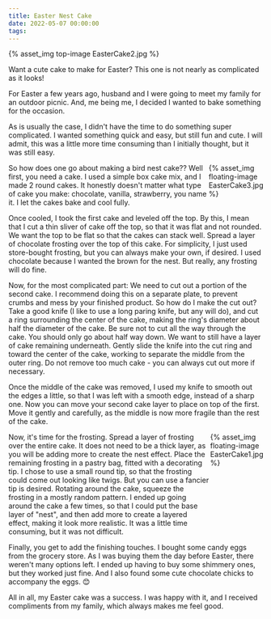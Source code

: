 ```yaml
---
title: Easter Nest Cake
date: 2022-05-07 00:00:00
tags:
---
```


{% asset_img top-image EasterCake2.jpg %}
<div class="post-body">
Want a cute cake to make for Easter? This one is not nearly as complicated as it looks! 

<br>
<!--more-->

For Easter a few years ago, husband and I were going to meet my family for an outdoor picnic. And, me being me, I decided I wanted to bake something for the occasion. 

As is usually the case, I didn't have the time to do something super complicated. I wanted something quick and easy, but still fun and cute. I will admit, this was a little more time consuming than I initially thought, but it was still easy. 

<div style="display:flex;">
So how does one go about making a bird nest cake?? Well first, you need a cake. I used a simple box cake mix, and I made 2 round cakes. It honestly doesn't matter what type of cake you make: chocolate, vanilla, strawberry, you name it. I let the cakes bake and cool fully. 
<div>
    {% asset_img floating-image EasterCake3.jpg %}
</div>
</div>

Once cooled, I took the first cake and leveled off the top. By this, I mean that I cut a thin sliver of cake off the top, so that it was flat and not rounded. We want the top to be flat so that the cakes can stack well. Spread a layer of chocolate frosting over the top of this cake. For simplicity, I just used store-bought frosting, but you can always make your own, if desired. I used chocolate because I wanted the brown for the nest. But really, any frosting will do fine. 

Now, for the most complicated part: We need to cut out a portion of the second cake. I recommend doing this on a separate plate, to prevent crumbs and mess by your finished product. So how do I make the cut out? Take a good knife (I like to use a long paring knife, but any will do), and cut a ring surrounding the center of the cake, making the ring's diameter about half the diameter of the cake. Be sure not to cut all the way through the cake. You should only go about half way down. We want to still have a layer of cake remaining underneath. Gently slide the knife into the cut ring and toward the center of the cake, working to separate the middle from the outer ring. Do not remove too much cake - you can always cut out more if necessary. 

Once the middle of the cake was removed, I used my knife to smooth out the edges a little, so that I was left with a smooth edge, instead of a sharp one. Now you can move your second cake layer to place on top of the first. Move it gently and carefully, as the middle is now more fragile than the rest of the cake. 

<div style="display:flex;">
Now, it's time for the frosting. Spread a layer of frosting over the entire cake. It does not need to be a thick layer, as you will be adding more to create the nest effect. 
Place the remaining frosting in a pastry bag, fitted with a decorating tip. I chose to use a small round tip, so that the frosting could come out looking like twigs. But you can use a fancier tip is desired. Rotating around the cake, squeeze the frosting in a mostly random pattern. I ended up going around the cake a few times, so that I could put the base layer of "nest", and then add more to create a layered effect, making it look more realistic. It was a little time consuming, but it was not difficult. 
<div>
    {% asset_img floating-image EasterCake1.jpg %}
</div>
</div>

Finally, you get to add the finishing touches. I bought some candy eggs from the grocery store. As I was buying them the day before Easter, there weren't many options left. I ended up having to buy some shimmery ones, but they worked just fine. And I also found some cute chocolate chicks to accompany the eggs. 😊 

All in all, my Easter cake was a success. I was happy with it, and I received compliments from my family, which always makes me feel good. 

<br>
</div>

<br>
